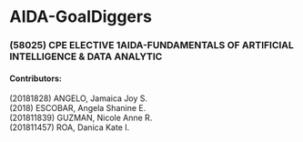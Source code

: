 # AIDA-GoalDiggers

<h3> (58025) CPE ELECTIVE 1AIDA-FUNDAMENTALS OF ARTIFICIAL INTELLIGENCE & DATA ANALYTIC </h3>
<h4> Contributors: </h4>
(20181828) ANGELO, Jamaica Joy S.<br>
(2018) ESCOBAR, Angela Shanine E.<br>
(201811839) GUZMAN, Nicole Anne R.<br>
(201811457) ROA, Danica Kate I.
